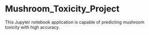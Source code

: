 # Mushroom_Toxicity_Project
This Jupyter notebook application is capable of predicting mushroom toxicity with high accuracy.
